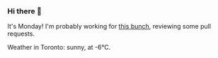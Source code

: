 ### Hi there :wave:

It's Monday! I'm probably working for [this bunch](https://github.com/kohofinancial), reviewing some pull requests.

Weather in Toronto: sunny, at -6°C.

